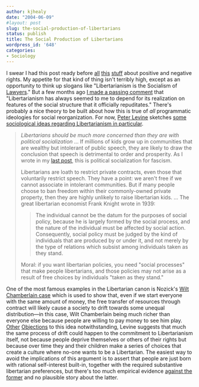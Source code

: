 ```yaml
---
author: kjhealy
date: "2004-06-09"
#layout: post
slug: the-social-production-of-libertarians
status: publish
title: The Social Production of Libertarians
wordpress_id: '648'
categories:
- Sociology
---
```


I swear I had this post ready before [all](http://www.crookedtimber.org/archives/001996.html) [this](http://www.crookedtimber.org/archives/001991.html) [stuff](http://www.crookedtimber.org/archives/001987.html) about positive and negative rights. My appetite for that kind of thing isn't terribly high, except as an opportunity to think up slogans like "Libertarianism is the Socialism of [Lawyers](http://examinedlife.typepad.com/johnbelle/2004/03/if_wishes_were_.html)." But a few months ago [I made a passing comment](http://www.crookedtimber.org/archives/001414.html) that "Libertarianism has always seemed to me to depend for its realization on features of the social structure that it officially repuditates." There's probably a nice theory to be built about how this is true of *all* programmatic ideologies for social reorganization. For now, [Peter Levine](http://www.peterlevine.ws/mt/) sketches [some sociological ideas regarding Libertarianism in particular](http://www.peterlevine.ws/mt/archives/2004_06_06.html#000378).

> *Libertarians should be much more concerned than they are with political socialization* ... If millions of kids grow up in communities that are wealthy but intolerant of public speech, they are likely to draw the conclusion that speech is detrimental to order and prosperity. As I wrote in my [last post](http://www.peterlevine.ws/mt/archives/2004_06_04.html#000377), this is political socialization for fascism.
>
> Libertarians are loath to restrict private contracts, even those that voluntarily restrict speech. They have a point: we aren't free if we cannot associate in intolerant communities. But if many people choose to ban freedom within their commonly-owned private property, then they are highly unlikely to raise libertarian kids. ... The great libertarian economist Frank Knight wrote in 1939:
>
> > The individual cannot be the datum for the purposes of social policy, because he is largely formed by the social process, and the nature of the individual must be affected by social action. Consequently, social policy must be judged by the kind of individuals that are produced by or under it, and not merely by the type of relations which subsist among individuals taken as they stand.
>
> Moral: if you want libertarian policies, you need "social processes" that make people libertarians, and those policies may not arise as a result of free choices by individuals "taken as they stand."

One of the most famous examples in the Libertarian canon is Nozick's [Wilt Chamberlain case](http://www.opendemocracy.net/articles/ViewPopUpArticle.jsp?id=5&articleId=426) which is used to show that, even if we start everyone with the same amount of money, the free transfer of resources through contract will likely cause a society to drift towards some unequal distribution—in this case, Wilt Chamberlain being much richer than everyone else because people are willing to pay money to see him play. [Other](http://www.crookedtimber.org/archives/001755.html) [Objections](http://www.crookedtimber.org/archives/001694.html) to this idea notwithstanding, Levine suggests that much the same process of drift could happen to the commitment to Libertarianism itself, not because people deprive themselves or others of their rights but because over time they and their children make a series of choices that create a culture where no-one wants to be a Libertarian. The easiest way to avoid the implications of this argument is to assert that people are just born with rational self-interest built-in, together with the required substantive libertarian preferences, but there's too much empirical evidence [against the former](http://links.jstor.org/sici?sici=0022-0515(199803)36:1%3C11:PAE%3E2.0.CO;2-B) and no plausible story about the latter.
